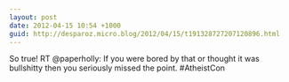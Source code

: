 ```yaml
---
layout: post
date: 2012-04-15 10:54 +1000
guid: http://desparoz.micro.blog/2012/04/15/t191328727207120896.html
---
```

So true! RT @paperholly: If you were bored by that or thought it was bullshitty then you seriously missed the point. #AtheistCon
